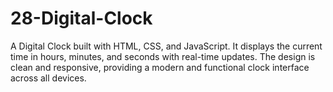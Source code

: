 # 28-Digital-Clock
A Digital Clock built with HTML, CSS, and JavaScript. It displays the current time in hours, minutes, and seconds with real-time updates. The design is clean and responsive, providing a modern and functional clock interface across all devices.
